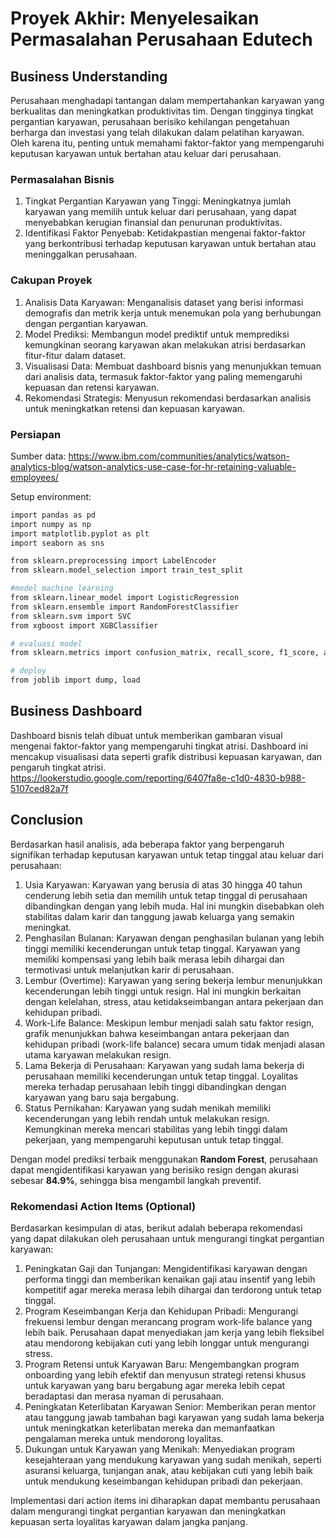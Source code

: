 # Proyek Akhir: Menyelesaikan Permasalahan Perusahaan Edutech

## Business Understanding

Perusahaan menghadapi tantangan dalam mempertahankan karyawan yang berkualitas dan meningkatkan produktivitas tim. Dengan tingginya tingkat pergantian karyawan, perusahaan berisiko kehilangan pengetahuan berharga dan investasi yang telah dilakukan dalam pelatihan karyawan. Oleh karena itu, penting untuk memahami faktor-faktor yang mempengaruhi keputusan karyawan untuk bertahan atau keluar dari perusahaan.

### Permasalahan Bisnis

1. Tingkat Pergantian Karyawan yang Tinggi: Meningkatnya jumlah karyawan yang memilih untuk keluar dari perusahaan, yang dapat menyebabkan kerugian finansial dan penurunan produktivitas.
2. Identifikasi Faktor Penyebab: Ketidakpastian mengenai faktor-faktor yang berkontribusi terhadap keputusan karyawan untuk bertahan atau meninggalkan perusahaan.

### Cakupan Proyek

1. Analisis Data Karyawan: Menganalisis dataset yang berisi informasi demografis dan metrik kerja untuk menemukan pola yang berhubungan dengan pergantian karyawan.
2. Model Prediksi: Membangun model prediktif untuk memprediksi kemungkinan seorang karyawan akan melakukan atrisi berdasarkan fitur-fitur dalam dataset.
3. Visualisasi Data: Membuat dashboard bisnis yang menunjukkan temuan dari analisis data, termasuk faktor-faktor yang paling memengaruhi kepuasan dan retensi karyawan.
4. Rekomendasi Strategis: Menyusun rekomendasi berdasarkan analisis untuk meningkatkan retensi dan kepuasan karyawan.
   
### Persiapan

Sumber data: https://www.ibm.com/communities/analytics/watson-analytics-blog/watson-analytics-use-case-for-hr-retaining-valuable-employees/

Setup environment:

```bash
import pandas as pd
import numpy as np
import matplotlib.pyplot as plt
import seaborn as sns

from sklearn.preprocessing import LabelEncoder
from sklearn.model_selection import train_test_split

#model machine learning
from sklearn.linear_model import LogisticRegression
from sklearn.ensemble import RandomForestClassifier
from sklearn.svm import SVC
from xgboost import XGBClassifier

# evaluasi model
from sklearn.metrics import confusion_matrix, recall_score, f1_score, accuracy_score, precision_score

# deploy
from joblib import dump, load
```

## Business Dashboard

Dashboard bisnis telah dibuat untuk memberikan gambaran visual mengenai faktor-faktor yang mempengaruhi  tingkat atrisi. Dashboard ini mencakup visualisasi data seperti grafik distribusi kepuasan karyawan, dan pengaruh tingkat atrisi.
https://lookerstudio.google.com/reporting/6407fa8e-c1d0-4830-b988-5107ced82a7f

## Conclusion
Berdasarkan hasil analisis, ada beberapa faktor yang berpengaruh signifikan terhadap keputusan karyawan untuk tetap tinggal atau keluar dari perusahaan:
1. Usia Karyawan: Karyawan yang berusia di atas 30 hingga 40 tahun cenderung lebih setia dan memilih untuk tetap tinggal di perusahaan dibandingkan dengan yang lebih muda. Hal ini mungkin disebabkan oleh stabilitas dalam karir dan tanggung jawab keluarga yang semakin meningkat.
2. Penghasilan Bulanan: Karyawan dengan penghasilan bulanan yang lebih tinggi memiliki kecenderungan untuk tetap tinggal. Karyawan yang memiliki kompensasi yang lebih baik merasa lebih dihargai dan termotivasi untuk melanjutkan karir di perusahaan.
3. Lembur (Overtime): Karyawan yang sering bekerja lembur menunjukkan kecenderungan lebih tinggi untuk resign. Hal ini mungkin berkaitan dengan kelelahan, stress, atau ketidakseimbangan antara pekerjaan dan kehidupan pribadi.
4. Work-Life Balance: Meskipun lembur menjadi salah satu faktor resign, grafik menunjukkan bahwa keseimbangan antara pekerjaan dan kehidupan pribadi (work-life balance) secara umum tidak menjadi alasan utama karyawan melakukan resign.
5. Lama Bekerja di Perusahaan: Karyawan yang sudah lama bekerja di perusahaan memiliki kecenderungan untuk tetap tinggal. Loyalitas mereka terhadap perusahaan lebih tinggi dibandingkan dengan karyawan yang baru saja bergabung.
6. Status Pernikahan: Karyawan yang sudah menikah memiliki kecenderungan yang lebih rendah untuk melakukan resign. Kemungkinan mereka mencari stabilitas yang lebih tinggi dalam pekerjaan, yang mempengaruhi keputusan untuk tetap tinggal.

Dengan model prediksi terbaik menggunakan **Random Forest**, perusahaan dapat mengidentifikasi karyawan yang berisiko resign dengan akurasi sebesar **84.9%**, sehingga bisa mengambil langkah preventif.

### Rekomendasi Action Items (Optional)
Berdasarkan kesimpulan di atas, berikut adalah beberapa rekomendasi yang dapat dilakukan oleh perusahaan untuk mengurangi tingkat pergantian karyawan:
1. Peningkatan Gaji dan Tunjangan: Mengidentifikasi karyawan dengan performa tinggi dan memberikan kenaikan gaji atau insentif yang lebih kompetitif agar mereka merasa lebih dihargai dan terdorong untuk tetap tinggal.
2. Program Keseimbangan Kerja dan Kehidupan Pribadi: Mengurangi frekuensi lembur dengan merancang program work-life balance yang lebih baik. Perusahaan dapat menyediakan jam kerja yang lebih fleksibel atau mendorong kebijakan cuti yang lebih longgar untuk mengurangi stress.
3. Program Retensi untuk Karyawan Baru: Mengembangkan program onboarding yang lebih efektif dan menyusun strategi retensi khusus untuk karyawan yang baru bergabung agar mereka lebih cepat beradaptasi dan merasa nyaman di perusahaan.
4. Peningkatan Keterlibatan Karyawan Senior: Memberikan peran mentor atau tanggung jawab tambahan bagi karyawan yang sudah lama bekerja untuk meningkatkan keterlibatan mereka dan memanfaatkan pengalaman mereka untuk mendorong loyalitas.
5. Dukungan untuk Karyawan yang Menikah: Menyediakan program kesejahteraan yang mendukung karyawan yang sudah menikah, seperti asuransi keluarga, tunjangan anak, atau kebijakan cuti yang lebih baik untuk mendukung keseimbangan kehidupan pribadi dan pekerjaan.

Implementasi dari action items ini diharapkan dapat membantu perusahaan dalam mengurangi tingkat pergantian karyawan dan meningkatkan kepuasan serta loyalitas karyawan dalam jangka panjang.
